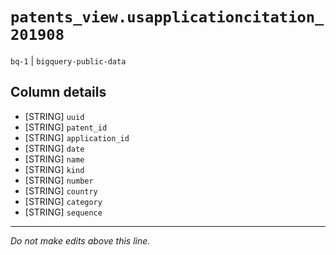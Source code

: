 # `patents_view.usapplicationcitation_201908`
`bq-1` | `bigquery-public-data`

## Column details
* [STRING]    `uuid`
* [STRING]    `patent_id`
* [STRING]    `application_id`
* [STRING]    `date`
* [STRING]    `name`
* [STRING]    `kind`
* [STRING]    `number`
* [STRING]    `country`
* [STRING]    `category`
* [STRING]    `sequence`

-------------------------------------------------------------------------------
*Do not make edits above this line.*
